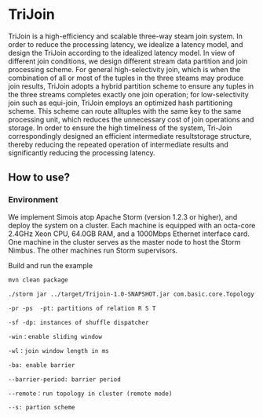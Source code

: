 # TriJoin

TriJoin is a high-efficiency and scalable three-way steam join system. In order to reduce the  processing  latency,  we  idealize  a  latency  model,  and design the TriJoin according to the idealized latency model. In view  of  different  join  conditions,  we  design  different  stream data  partition  and  join  processing  scheme.  For  general  high-selectivity join, which is when the combination of all or most of  the  tuples  in  the  three  steams  may  produce  join  results, TriJoin adopts a hybrid partition scheme to ensure any tuples in  the  three  streams  completes  exactly  one  join  operation; for low-selectivity join such as equi-join, TriJoin employs an optimized hash partitioning scheme. This scheme can route alltuples  with  the  same  key  to  the  same  processing  unit,  which reduces  the  unnecessary  cost  of  join  operations  and storage. In  order  to  ensure  the  high  timeliness  of  the  system,  Tri-Join correspondingly designed an efficient intermediate resultstorage  structure,  thereby  reducing  the  repeated  operation  of intermediate results and significantly reducing the processing latency. 

## How to use?

### Environment

We implement Simois atop Apache Storm (version 1.2.3 or higher), and deploy the system on a cluster. Each machine is equipped with an octa-core 2.4GHz Xeon CPU, 64.0GB RAM, and a 1000Mbps Ethernet interface card. One machine in the cluster serves as the master node to host the Storm Nimbus. The other machines run Storm supervisors.

Build and run the example

```txt
mvn clean package

./storm jar ../target/Trijoin-1.0-SNAPSHOT.jar com.basic.core.Topology -n 90 -pr 45 -ps 45 -pt 45 -sf 8 -dp 8 -win -wl 2000 --remote --s random
 
-pr -ps  -pt: partitions of relation R S T

-sf -dp: instances of shuffle dispatcher

-win：enable sliding window

-wl：join window length in ms  

-ba: enable barrier  

--barrier-period: barrier period

--remote：run topology in cluster (remote mode)

--s: partion scheme

```
